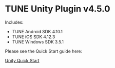 # TUNE Unity Plugin v4.5.0

Includes:
* TUNE Android SDK 4.10.1
* TUNE iOS SDK 4.12.3
* TUNE Windows SDK 3.5.1

Please see the Quick Start guide here:

[Unity Quick Start](https://developers.tune.com/sdk/unity-quick-start/)
